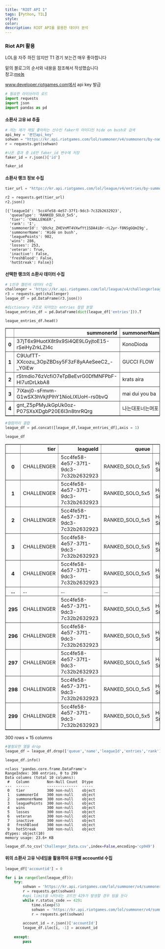 ```yaml
---
title: "RIOT API 1"
tags: [Python, TIL]
style:
color:
description: RIOT API를 활용한 데이터 분석
---
```

### Riot API 활용 

LOL을 자주 하진 않지만 T1 경기 보는건 매우 좋아합니다

밑의 블로그의 순서와 내용을 참조해서 작성했습니다 <br/>
참고:[me뇽](https://shinminyong.tistory.com/11)   

www.developer.riotgames.com에서 api key 발급


```python
# 필요한 라이브러리 로드
import requests
import json
import pandas as pd
```

#### 소환사 고유 id 추출


```python
# 저는 제가 제일 좋아하는 선수인 faker의 아이디인 hide on bush로 검색
api_key = '본인api_key'
sohwan = "https://kr.api.riotgames.com/lol/summoner/v4/summoners/by-name/" +'hide on bush' +'?api_key=' + api_key
r = requests.get(sohwan)

#나온 결과 중 id만 faker_id 변수에 저장
faker_id = r.json()['id']

faker_id
```

#### 소환사 랭크 정보 수집


```python
tier_url = "https://kr.api.riotgames.com/lol/league/v4/entries/by-summoner/" + faker_id +'?api_key=' + api_key

r2 = requests.get(tier_url)
r2.json()
```




    [{'leagueId': '5cc4fe58-4e57-37f1-9dc3-7c32b2632923',
      'queueType': 'RANKED_SOLO_5x5',
      'tier': 'CHALLENGER',
      'rank': 'I',
      'summonerId': 'Q9zkz_ZHEVnMT4VXwfYt1SDA4iBr-rL2yr-f8NSgGQmI9g',
      'summonerName': 'Hide on bush',
      'leaguePoints': 902,
      'wins': 286,
      'losses': 253,
      'veteran': True,
      'inactive': False,
      'freshBlood': False,
      'hotStreak': False}]



#### 선택한 랭크의 소환사 데이터 수집


```python
# 1인큐 챌린저 데이터 수집
challenger = 'https://kr.api.riotgames.com/lol/league/v4/challengerleagues/by-queue/RANKED_SOLO_5x5?api_key='+api_key
r3 = requests.get(challenger)
league_df = pd.DataFrame(r3.json())
```


```python
#dictionary 구조로 되어있는 entries 컬럼 분할
league_entries_df = pd.DataFrame(dict(league_df['entries'])).T
```


```python
league_entries_df.head()
```




<div>
<style scoped>
    .dataframe tbody tr th:only-of-type {
        vertical-align: middle;
    }

    .dataframe tbody tr th {
        vertical-align: top;
    }

    .dataframe thead th {
        text-align: right;
    }
</style>
<table border="1" class="dataframe">
  <thead>
    <tr style="text-align: right;">
      <th></th>
      <th>summonerId</th>
      <th>summonerName</th>
      <th>leaguePoints</th>
      <th>rank</th>
      <th>wins</th>
      <th>losses</th>
      <th>veteran</th>
      <th>inactive</th>
      <th>freshBlood</th>
      <th>hotStreak</th>
    </tr>
  </thead>
  <tbody>
    <tr>
      <th>0</th>
      <td>37jT6x9HuotX8t9x9Si4QE9LGyjtoE15-rSeiHyZrkLZI4c</td>
      <td>KonoDioda</td>
      <td>834</td>
      <td>I</td>
      <td>315</td>
      <td>286</td>
      <td>False</td>
      <td>False</td>
      <td>False</td>
      <td>False</td>
    </tr>
    <tr>
      <th>1</th>
      <td>C9UufTT-XXcozu_3OpZBDsy5F3zF8yAAeSeeC2_-_Y0iEw</td>
      <td>GUCCI FLOW</td>
      <td>827</td>
      <td>I</td>
      <td>793</td>
      <td>737</td>
      <td>False</td>
      <td>False</td>
      <td>False</td>
      <td>False</td>
    </tr>
    <tr>
      <th>2</th>
      <td>rStmdio76zVcfiO7eTpBeEvrG0DfMNFPbF-Hl7utDrLkbA8</td>
      <td>krats aira</td>
      <td>951</td>
      <td>I</td>
      <td>248</td>
      <td>206</td>
      <td>True</td>
      <td>False</td>
      <td>False</td>
      <td>False</td>
    </tr>
    <tr>
      <th>3</th>
      <td>7iXavj0-sFmvm-G1wSX3hVkjtPIhY1NioLIXUoH-rs0bvQ</td>
      <td>mai dui you ba</td>
      <td>873</td>
      <td>I</td>
      <td>156</td>
      <td>119</td>
      <td>False</td>
      <td>False</td>
      <td>False</td>
      <td>False</td>
    </tr>
    <tr>
      <th>4</th>
      <td>gnt_Z5pPMyJkGpUk0oz-P07SXsXDgbP20E6I3n8tnrRQrg</td>
      <td>나는대포너는머포</td>
      <td>1199</td>
      <td>I</td>
      <td>532</td>
      <td>468</td>
      <td>True</td>
      <td>False</td>
      <td>False</td>
      <td>False</td>
    </tr>
  </tbody>
</table>
</div>




```python
#컬럼끼리 결합
league_df = pd.concat([league_df,league_entries_df],axis = 1) 
```


```python
league_df
```




<div>
<style scoped>
    .dataframe tbody tr th:only-of-type {
        vertical-align: middle;
    }

    .dataframe tbody tr th {
        vertical-align: top;
    }

    .dataframe thead th {
        text-align: right;
    }
</style>
<table border="1" class="dataframe">
  <thead>
    <tr style="text-align: right;">
      <th></th>
      <th>tier</th>
      <th>leagueId</th>
      <th>queue</th>
      <th>name</th>
      <th>entries</th>
      <th>summonerId</th>
      <th>summonerName</th>
      <th>leaguePoints</th>
      <th>rank</th>
      <th>wins</th>
      <th>losses</th>
      <th>veteran</th>
      <th>inactive</th>
      <th>freshBlood</th>
      <th>hotStreak</th>
    </tr>
  </thead>
  <tbody>
    <tr>
      <th>0</th>
      <td>CHALLENGER</td>
      <td>5cc4fe58-4e57-37f1-9dc3-7c32b2632923</td>
      <td>RANKED_SOLO_5x5</td>
      <td>Hecarim's Snipers</td>
      <td>{'summonerId': '37jT6x9HuotX8t9x9Si4QE9LGyjtoE...</td>
      <td>37jT6x9HuotX8t9x9Si4QE9LGyjtoE15-rSeiHyZrkLZI4c</td>
      <td>KonoDioda</td>
      <td>834</td>
      <td>I</td>
      <td>315</td>
      <td>286</td>
      <td>False</td>
      <td>False</td>
      <td>False</td>
      <td>False</td>
    </tr>
    <tr>
      <th>1</th>
      <td>CHALLENGER</td>
      <td>5cc4fe58-4e57-37f1-9dc3-7c32b2632923</td>
      <td>RANKED_SOLO_5x5</td>
      <td>Hecarim's Snipers</td>
      <td>{'summonerId': 'C9UufTT-XXcozu_3OpZBDsy5F3zF8y...</td>
      <td>C9UufTT-XXcozu_3OpZBDsy5F3zF8yAAeSeeC2_-_Y0iEw</td>
      <td>GUCCI FLOW</td>
      <td>827</td>
      <td>I</td>
      <td>793</td>
      <td>737</td>
      <td>False</td>
      <td>False</td>
      <td>False</td>
      <td>False</td>
    </tr>
    <tr>
      <th>2</th>
      <td>CHALLENGER</td>
      <td>5cc4fe58-4e57-37f1-9dc3-7c32b2632923</td>
      <td>RANKED_SOLO_5x5</td>
      <td>Hecarim's Snipers</td>
      <td>{'summonerId': 'rStmdio76zVcfiO7eTpBeEvrG0DfMN...</td>
      <td>rStmdio76zVcfiO7eTpBeEvrG0DfMNFPbF-Hl7utDrLkbA8</td>
      <td>krats aira</td>
      <td>951</td>
      <td>I</td>
      <td>248</td>
      <td>206</td>
      <td>True</td>
      <td>False</td>
      <td>False</td>
      <td>False</td>
    </tr>
    <tr>
      <th>3</th>
      <td>CHALLENGER</td>
      <td>5cc4fe58-4e57-37f1-9dc3-7c32b2632923</td>
      <td>RANKED_SOLO_5x5</td>
      <td>Hecarim's Snipers</td>
      <td>{'summonerId': '7iXavj0-sFmvm-G1wSX3hVkjtPIhY1...</td>
      <td>7iXavj0-sFmvm-G1wSX3hVkjtPIhY1NioLIXUoH-rs0bvQ</td>
      <td>mai dui you ba</td>
      <td>873</td>
      <td>I</td>
      <td>156</td>
      <td>119</td>
      <td>False</td>
      <td>False</td>
      <td>False</td>
      <td>False</td>
    </tr>
    <tr>
      <th>4</th>
      <td>CHALLENGER</td>
      <td>5cc4fe58-4e57-37f1-9dc3-7c32b2632923</td>
      <td>RANKED_SOLO_5x5</td>
      <td>Hecarim's Snipers</td>
      <td>{'summonerId': 'gnt_Z5pPMyJkGpUk0oz-P07SXsXDgb...</td>
      <td>gnt_Z5pPMyJkGpUk0oz-P07SXsXDgbP20E6I3n8tnrRQrg</td>
      <td>나는대포너는머포</td>
      <td>1199</td>
      <td>I</td>
      <td>532</td>
      <td>468</td>
      <td>True</td>
      <td>False</td>
      <td>False</td>
      <td>False</td>
    </tr>
    <tr>
      <th>...</th>
      <td>...</td>
      <td>...</td>
      <td>...</td>
      <td>...</td>
      <td>...</td>
      <td>...</td>
      <td>...</td>
      <td>...</td>
      <td>...</td>
      <td>...</td>
      <td>...</td>
      <td>...</td>
      <td>...</td>
      <td>...</td>
      <td>...</td>
    </tr>
    <tr>
      <th>295</th>
      <td>CHALLENGER</td>
      <td>5cc4fe58-4e57-37f1-9dc3-7c32b2632923</td>
      <td>RANKED_SOLO_5x5</td>
      <td>Hecarim's Snipers</td>
      <td>{'summonerId': 'utgBDqPXXan6c37MCw0RYnxkBAZ87H...</td>
      <td>utgBDqPXXan6c37MCw0RYnxkBAZ87HslqyPiw5a8yx0PHhE</td>
      <td>mente1</td>
      <td>1064</td>
      <td>I</td>
      <td>268</td>
      <td>192</td>
      <td>True</td>
      <td>False</td>
      <td>False</td>
      <td>False</td>
    </tr>
    <tr>
      <th>296</th>
      <td>CHALLENGER</td>
      <td>5cc4fe58-4e57-37f1-9dc3-7c32b2632923</td>
      <td>RANKED_SOLO_5x5</td>
      <td>Hecarim's Snipers</td>
      <td>{'summonerId': 'BUhpfNnBl_Afam_GHuqVzO79k_aUa-...</td>
      <td>BUhpfNnBl_Afam_GHuqVzO79k_aUa-PnP1-PLDcPRyskOgk</td>
      <td>T1 Oner</td>
      <td>849</td>
      <td>I</td>
      <td>797</td>
      <td>652</td>
      <td>True</td>
      <td>False</td>
      <td>False</td>
      <td>False</td>
    </tr>
    <tr>
      <th>297</th>
      <td>CHALLENGER</td>
      <td>5cc4fe58-4e57-37f1-9dc3-7c32b2632923</td>
      <td>RANKED_SOLO_5x5</td>
      <td>Hecarim's Snipers</td>
      <td>{'summonerId': 'ba0BNWy5sCLAgdiV0RZlz2UJE4f8iN...</td>
      <td>ba0BNWy5sCLAgdiV0RZlz2UJE4f8iNS8nQVMVgdRzUwYKKM</td>
      <td>간다라쿤다</td>
      <td>769</td>
      <td>I</td>
      <td>605</td>
      <td>562</td>
      <td>False</td>
      <td>False</td>
      <td>True</td>
      <td>False</td>
    </tr>
    <tr>
      <th>298</th>
      <td>CHALLENGER</td>
      <td>5cc4fe58-4e57-37f1-9dc3-7c32b2632923</td>
      <td>RANKED_SOLO_5x5</td>
      <td>Hecarim's Snipers</td>
      <td>{'summonerId': 'eKANbFOxq_uQ6VdxRJwwds-AKb1nQK...</td>
      <td>eKANbFOxq_uQ6VdxRJwwds-AKb1nQKf2bSOwTmGDUgu_tR8</td>
      <td>장래희망우솝</td>
      <td>1241</td>
      <td>I</td>
      <td>284</td>
      <td>223</td>
      <td>True</td>
      <td>False</td>
      <td>False</td>
      <td>False</td>
    </tr>
    <tr>
      <th>299</th>
      <td>CHALLENGER</td>
      <td>5cc4fe58-4e57-37f1-9dc3-7c32b2632923</td>
      <td>RANKED_SOLO_5x5</td>
      <td>Hecarim's Snipers</td>
      <td>{'summonerId': '83KaBFle4bzsHv25ZL4TJfNKlJc4Ii...</td>
      <td>83KaBFle4bzsHv25ZL4TJfNKlJc4Iio29ZeGP4sbOXxvFOI</td>
      <td>wangguangyudedie</td>
      <td>855</td>
      <td>I</td>
      <td>265</td>
      <td>210</td>
      <td>False</td>
      <td>False</td>
      <td>False</td>
      <td>False</td>
    </tr>
  </tbody>
</table>
<p>300 rows × 15 columns</p>
</div>




```python
#불필요한 열들 drop
league_df = league_df.drop(['queue','name','leagueId','entries','rank'],axis=1)
```


```python
league_df.info()
```

    <class 'pandas.core.frame.DataFrame'>
    RangeIndex: 300 entries, 0 to 299
    Data columns (total 10 columns):
     #   Column        Non-Null Count  Dtype 
    ---  ------        --------------  ----- 
     0   tier          300 non-null    object
     1   summonerId    300 non-null    object
     2   summonerName  300 non-null    object
     3   leaguePoints  300 non-null    object
     4   wins          300 non-null    object
     5   losses        300 non-null    object
     6   veteran       300 non-null    object
     7   inactive      300 non-null    object
     8   freshBlood    300 non-null    object
     9   hotStreak     300 non-null    object
    dtypes: object(10)
    memory usage: 23.6+ KB
    


```python
league_df.to_csv('Challenger_Data.csv',index=False,encoding='cp949')
```

#### 위의 소환사 고유 닉네임을 활용하여 유저별 accountId 수집


```python
league_df['accountid'] = 0
```


```python
for i in range(len(league_df)):
    try:
        sohwan = 'https://kr.api.riotgames.com/lol/summoner/v4/summoners/by-name/' + league_df['summonerName'].iloc[i]+'?api_key='+api_key
        r = requests.get(sohwan)
        #api limit을 나타내는 코드인 429가 발생할 경우 텀을 둔다
        while r.status_code == 429:
            time.sleep(5)
            sohwan = 'https://kr.api.riotgames.com/lol/summoner/v4/summoners/by-name/' + league_df['summonerName'].iloc[i] + '?api_key=' + api_key
            r = requests.get(sohwan)
        
        account_id = r.json()['accountId']
        league_df.iloc[i, -1] = account_id
    
    except:
        pass
```
